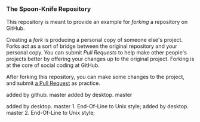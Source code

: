 ### The Spoon-Knife RepositoryThis repository is meant to provide an example for *forking* a repository on GitHub.Creating a *fork* is producing a personal copy of someone else's project. Forks act as a sort of bridge between the original repository and your personal copy. You can submit *Pull Requests* to help make other people's projects better by offering your changes up to the original project. Forking is at the core of social coding at GitHub.After forking this repository, you can make some changes to the project, and submit [a Pull Request](https://github.com/octocat/Spoon-Knife/pulls) as practice.added by github. masteradded by desktop. masteradded by desktop. master 1. End-Of-Line to Unix style;added by desktop. master 2. End-Of-Line to Unix style;